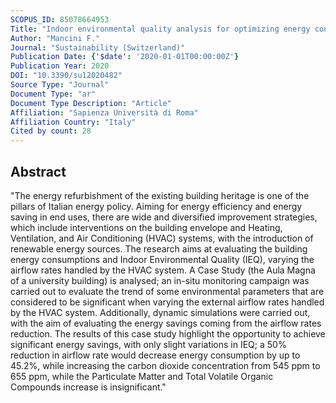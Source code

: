 ```yaml
---
SCOPUS_ID: 85078664953
Title: "Indoor environmental quality analysis for optimizing energy consumptions varying air ventilation rates"
Author: "Mancini F."
Journal: "Sustainability (Switzerland)"
Publication Date: {'$date': '2020-01-01T00:00:00Z'}
Publication Year: 2020
DOI: "10.3390/su12020482"
Source Type: "Journal"
Document Type: "ar"
Document Type Description: "Article"
Affiliation: "Sapienza Università di Roma"
Affiliation Country: "Italy"
Cited by count: 28
---
```


## Abstract
"The energy refurbishment of the existing building heritage is one of the pillars of Italian energy policy. Aiming for energy efficiency and energy saving in end uses, there are wide and diversified improvement strategies, which include interventions on the building envelope and Heating, Ventilation, and Air Conditioning (HVAC) systems, with the introduction of renewable energy sources. The research aims at evaluating the building energy consumptions and Indoor Environmental Quality (IEQ), varying the airflow rates handled by the HVAC system. A Case Study (the Aula Magna of a university building) is analysed; an in-situ monitoring campaign was carried out to evaluate the trend of some environmental parameters that are considered to be significant when varying the external airflow rates handled by the HVAC system. Additionally, dynamic simulations were carried out, with the aim of evaluating the energy savings coming from the airflow rates reduction. The results of this case study highlight the opportunity to achieve significant energy savings, with only slight variations in IEQ; a 50% reduction in airflow rate would decrease energy consumption by up to 45.2%, while increasing the carbon dioxide concentration from 545 ppm to 655 ppm, while the Particulate Matter and Total Volatile Organic Compounds increase is insignificant."
